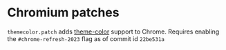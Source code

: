 # Chromium patches

`themecolor.patch` adds [theme-color](https://developer.mozilla.org/en-US/docs/Web/HTML/Element/meta/name/theme-color) support to Chrome. Requires enabling the `#chrome-refresh-2023` flag as of commit id `22be531a`
